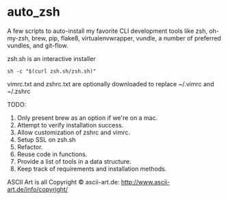 auto_zsh
========

A few scripts to auto-install my favorite CLI development tools like zsh, oh-my-zsh, brew, pip, flake8, virtualenvwrapper, vundle, a number of preferred vundles, and git-flow.

zsh.sh is an interactive installer

    sh -c "$(curl zsh.sh/zsh.sh)"

vimrc.txt and zshrc.txt are optionally downloaded to replace ~/.vimrc and ~/.zshrc

TODO:

1. Only present brew as an option if we're on a mac.
2. Attempt to verify installation success.
3. Allow customization of zshrc and vimrc.
4. Setup SSL on zsh.sh
5. Refactor.
 1. Reuse code in functions.
 2. Provide a list of tools in a data structure.
 3. Keep track of requirements and installation methods.

ASCII Art is all Copyright © ascii-art.de:
http://www.ascii-art.de/info/copyright/
